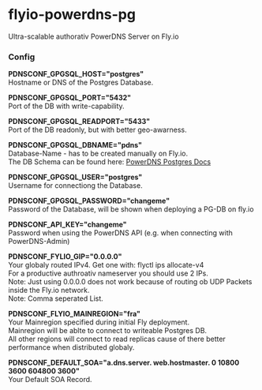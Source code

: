 # flyio-powerdns-pg
Ultra-scalable authorativ PowerDNS Server on Fly.io

### Config
**PDNSCONF_GPGSQL_HOST="postgres"**  
Hostname or DNS of the Postgres Database.  

**PDNSCONF_GPGSQL_PORT="5432"**  
Port of the DB with write-capability.  

**PDNSCONF_GPGSQL_READPORT="5433"**  
Port of the DB readonly, but with better geo-awarness.  

**PDNSCONF_GPGSQL_DBNAME="pdns"**  
Database-Name - has to be created manually on Fly.io.  
The DB Schema can be found here: [PowerDNS Postgres Docs](https://doc.powerdns.com/authoritative/backends/generic-postgresql.html)  

**PDNSCONF_GPGSQL_USER="postgres"**  
Username for connectiong the Database.  

**PDNSCONF_GPGSQL_PASSWORD="changeme"**  
Password of the Database, will be shown when deploying a PG-DB on fly.io  

**PDNSCONF_API_KEY="changeme"**  
Password when using the PowerDNS API (e.g. when connecting with PowerDNS-Admin)  

**PDNSCONF_FYLIO_GIP="0.0.0.0"**  
Your globaly routed IPv4. Get one with: flyctl ips allocate-v4  
For a productive authroativ nameserver you should use 2 IPs.  
Note: Just using 0.0.0.0 does not work because of routing ob UDP Packets inside the Fly.io network.  
Note: Comma seperated List.  

**PDNSCONF_FLYIO_MAINREGION="fra"**  
Your Mainregion specified during initial Fly deployment.  
Mainregion will be ablte to connect to writeable Postgres DB.  
All other regions will connect to read replicas cause of there better performance when distributed globaly.  

**PDNSCONF_DEFAULT_SOA="a.dns.server. web.hostmaster. 0 10800 3600 604800 3600"**  
Your Default SOA Record.